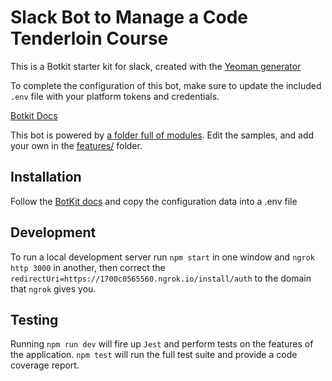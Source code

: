 # Slack Bot to Manage a Code Tenderloin Course

This is a Botkit starter kit for slack, created with the [Yeoman generator](https://github.com/howdyai/botkit/tree/master/packages/generator-botkit#readme)

To complete the configuration of this bot, make sure to update the included `.env` file with your platform tokens and credentials.

[Botkit Docs](https://botkit.ai/docs/v4)

This bot is powered by [a folder full of modules](https://botkit.ai/docs/v4/core.html#organize-your-bot-code). 
Edit the samples, and add your own in the [features/](features/) folder.

## Installation

Follow the [BotKit docs](https://botkit.ai/docs/v4/provisioning/slack-events-api.html) and copy the configuration data into a .env file

## Development

To run a local development server run `npm start` in one window and `ngrok http 3000` in another, then correct the `redirectUri=https://1700c0565560.ngrok.io/install/auth` to the domain that `ngrok` gives you.

## Testing

Running `npm run dev` will fire up `Jest` and perform tests on the features of the application.  `npm test` will run the full test suite and provide a code coverage report.